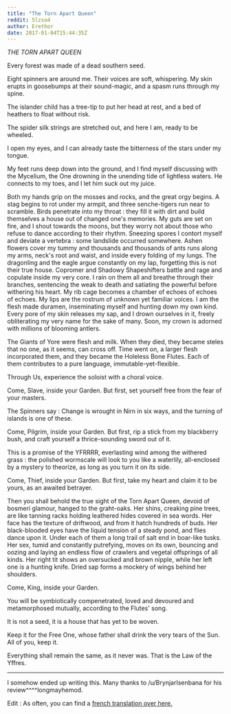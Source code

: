 ```yaml
---
title: "The Torn Apart Queen"
reddit: 5lzso4
author: Erethor
date: 2017-01-04T15:44:35Z
---
```


*THE TORN APART QUEEN*

Every forest was made of a dead southern seed.

Eight spinners are around me. Their voices are soft, whispering. My skin erupts in goosebumps at their sound-magic, and a spasm runs through my spine.

The islander child has a tree-tip to put her head at rest, and a bed of heathers to float without risk.

The spider silk strings are stretched out, and here I am, ready to be wheeled.

I open my eyes, and I can already taste the bitterness of the stars under my tongue.

My feet runs deep down into the ground, and I find myself discussing with the Mycelium, the One drowning in the unending tide of lightless waters. He connects to my toes, and I let him suck out my juice.

Both my hands grip on the mosses and rocks, and the great orgy begins. A stag begins to rot under my armpit, and three senche-tigers run near to scramble. Birds penetrate into my throat : they fill it with dirt and build themselves a house out of changed one's memories. My guts are set on fire, and I shout towards the moons, but they worry not about those who refuse to dance according to their rhythm. Sneezing spores I contort myself and deviate a vertebra : some landslide occurred somewhere. Ashen flowers cover my tummy and thousands and thousands of ants runs along my arms, neck's root and waist, and inside every folding of my lungs. The dragonling and the eagle argue constantly on my lap, forgetting this is not their true house. Copromer and Shadowy Shapeshifters battle and rage and copulate inside my very core. I rain on them all and breathe through their branches, sentencing the weak to death and satiating the powerful before withering his heart. My rib cage becomes a chamber of echoes of echoes of echoes. My lips are the rostrum of unknown yet familiar voices. I am the flesh made duramen, inseminating myself and hunting down my own kind. Every pore of my skin releases my sap, and I drown ourselves in it, freely obliterating my very name for the sake of many. Soon, my crown is adorned with millions of blooming antlers.

The Giants of Yore were flesh and milk. When they died, they became steles that no one, as it seems, can cross off. Time went on, a larger flesh incorporated them, and they became the Holeless Bone Flutes. Each of them contributes to a pure language, immutable-yet-flexible.

Through Us, experience the soloist with a choral voice.

Come, Slave, inside your Garden. But first, set yourself free from the fear of your masters.

The Spinners say : Change is wrought in Nirn in six ways, and the turning of islands is one of these.

Come, Pilgrim, inside your Garden. But first, rip a stick from my blackberry bush, and craft yourself a thrice-sounding sword out of it.

This is a promise of the YFRRRR, everlasting wind among the withered grass : the polished wormscale will look to you like a waterlily, all-enclosed by a mystery to theorize, as long as you turn it on its side.

Come, Thief, inside your Garden. But first, take my heart and claim it to be yours, as an awaited betrayer.

Then you shall behold the true sight of the Torn Apart Queen, devoid of bosmeri glamour, hanged to the graht-oaks. Her shins, creaking pine trees, are like tanning racks holding leathered hides covered in sea words. Her face has the texture of driftwood, and from it hatch hundreds of buds. Her black-blooded eyes have the liquid tension of a steady pond, and flies dance upon it. Under each of them a long trail of salt end in boar-like tusks. Her sex, tumid and constantly putrefying, moves on its own, bouncing and oozing and laying an endless flow of crawlers and vegetal offsprings of all kinds. Her right tit shows an oversucked and brown nipple, while her left one is a hunting knife. Dried sap forms a mockery of wings behind her shoulders.

Come, King, inside your Garden.

You will be symbiotically compenetrated, loved and devoured and metamorphosed mutually, according to the Flutes' song.

It is not a seed, it is a house that has yet to be woven.

Keep it for the Free One, whose father shall drink the very tears of the Sun. All of you, keep it.


Everything shall remain the same, as it never was. That is the Law of the Yffres.


-----
I somehow ended up writing this. Many thanks to /u/BrynjarIsenbana for his review^^^^longmayhemod.

Edit : As often, you can find a [french translation over here.](http://forum.wiwiland.net/index.php?/topic/55459-h-la-reine-ecartelee/)
